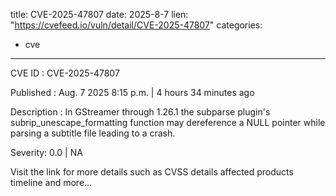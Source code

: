  
title: CVE-2025-47807
date: 2025-8-7
lien: "https://cvefeed.io/vuln/detail/CVE-2025-47807"
categories:
  - cve
---

CVE ID : CVE-2025-47807

Published :  Aug. 7
2025
8:15 p.m. | 4 hours
34 minutes ago

Description : In GStreamer through 1.26.1
the subparse plugin's subrip_unescape_formatting function may dereference a NULL pointer while parsing a subtitle file
leading to a crash.

Severity: 0.0 | NA

Visit the link for more details
such as CVSS details
affected products
timeline
and more...
